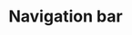 ---
title: Navigation bar
layout: design-pattern
category: Navigation
permalink: ui-patterns/navigation/navigation-bar/

# Design pattern type is for distinguish layouts for mobile and desktop design patterns.
# Available variables:
# - mobile
# - desktop
design-pattern-type: desktop

what:
 Helps the user navigate within the app main and/or secondary contents; could contain tools for general secondary needs.

why:
 Allow the user to learn the app structure and access its contents.

do: >
 * Organise content by hierarchy.
 
 * Clearly distinguish primary and secondary sections.
 
 * Give space between the content.
 
 * Keep consistent throughout the app.
 
 * Use in all mobile apps screens with reduced options.
 
 * Use familiar names for links and test.
 
 * Indicate clearly if there is a drop-down menu.

dont: >
 * Crowd it with action links (less is more).

 * Confuse it with a toolbar.

---